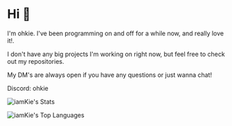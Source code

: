 # Hi :wave:

I'm ohkie. I've been programming on and off for a while now, and really love it!.

I don't have any big projects I'm working on right now, but feel free to check out my repositories.

My DM's are always open if you have any questions or just wanna chat!

Discord: ohkie

![iamKie's Stats](https://github-readme-stats.vercel.app/api?username=iamKie&theme=nord&show_icons=true&hide_border=true&count_private=true)


![iamKie's Top Languages](https://github-readme-stats.vercel.app/api/top-langs/?username=iamKie&theme=nord&show_icons=true&hide_border=true&layout=compact)

